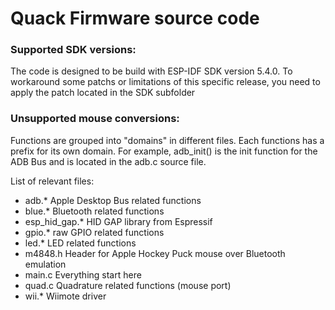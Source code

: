 # Quack Firmware source code

### Supported SDK versions:

The code is designed to be build with ESP-IDF SDK version 5.4.0. To workaround some patchs or limitations of this specific release, you need to apply the patch located in the SDK subfolder

### Unsupported mouse conversions:

Functions are grouped into "domains" in different files. Each functions has a prefix for its own domain.
For example, adb_init() is the init function for the ADB Bus and is located in the adb.c source file.

List of relevant files:
- adb.* Apple Desktop Bus related functions
- blue.* Bluetooth related functions
- esp_hid_gap.* HID GAP library from Espressif
- gpio.* raw GPIO related functions
- led.* LED related functions
- m4848.h Header for Apple Hockey Puck mouse over Bluetooth emulation
- main.c Everything start here
- quad.c Quadrature related functions (mouse port)
- wii.* Wiimote driver
